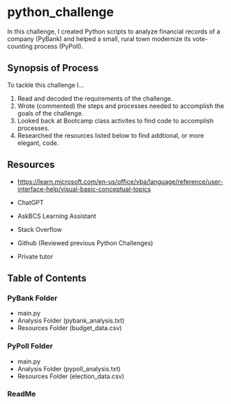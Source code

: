 # python_challenge

In this challenge, I created Python scripts to analyze financial records of a company (PyBank) and helped a small, rural town modernize its vote-counting process (PyPoll).


## Synopsis of Process

To tackle this challenge I...

1. Read and decoded the requirements of the challenge.
2. Wrote (commented) the steps and processes needed to accomplish the goals of the challenge.
3. Looked back at Bootcamp class activites to find code to accomplish processes.
4. Researched the resources listed below to find addtional, or more elegant, code.
   



## Resources


+ https://learn.microsoft.com/en-us/office/vba/language/reference/user-interface-help/visual-basic-conceptual-topics   

+ ChatGPT
   
+ AskBCS Learning Assistant
   
+ Stack Overflow
   
+ Github (Reviewed previous Python Challenges)

+ Private tutor




## Table of Contents

### PyBank Folder                      
+ main.py 
+ Analysis Folder (pybank_analysis.txt)
+ Resources Folder (budget_data.csv)

### PyPoll Folder
+ main.py
+ Analysis Folder (pypoll_analysis.txt)
+ Resources Folder (election_data.csv)

### ReadMe
